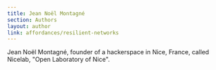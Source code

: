 ```yaml
---
title: Jean Noël Montagné
section: Authors
layout: author
link: affordances/resilient-networks
---
```

Jean Noël Montagné, founder of a hackerspace
in Nice, France, called Nicelab, "Open Laboratory of Nice".

[^1]: Do-It-Yourself, Do-It-Together, Do-It-With-Others, Do-It-Now


